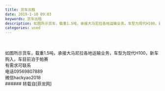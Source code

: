 ```yaml
---
title: 货车出租
date: 2019-1-10 09:03
keywords: 货车出租
description: 如图所示货车，载重1.5吨，承接大马尼拉各地运输业务，车型为现代H100，新车购入，车目前泊于帕赛有需求可联系电话09569807889微信hackyao2018
categories: used
---
```

<td class="t_f" id="postmessage_2654229">

<br/>
<br/>
如图所示货车，载重1.5吨，承接大马尼拉各地运输业务，车型为现代H100，新车购入，车目前泊于帕赛<br/>
有需求可联系<br/>
电话09569807889<br/>
微信hackyao2018<br/>
</td>
###### 转载自[菲龙网]